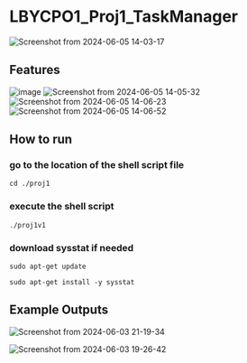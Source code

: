 # LBYCPO1_Proj1_TaskManager
![Screenshot from 2024-06-05 14-03-17](https://github.com/kenaniscoding/LBYCPO1_Proj1_TaskManager/assets/112913035/3d4c3086-2a94-4fc1-80d3-245b14675cfb)
## Features
![image](https://github.com/kenaniscoding/LBYCPO1_Proj1_TaskManager/assets/112913035/df3cad11-eef6-4826-9e36-9c48344a6871)
![Screenshot from 2024-06-05 14-05-32](https://github.com/kenaniscoding/LBYCPO1_Proj1_TaskManager/assets/112913035/49e0dc2c-2601-437b-9209-3c471dac86cb)
![Screenshot from 2024-06-05 14-06-23](https://github.com/kenaniscoding/LBYCPO1_Proj1_TaskManager/assets/112913035/2fd93b0e-2aad-485a-97c9-5227e6a3d477)
![Screenshot from 2024-06-05 14-06-52](https://github.com/kenaniscoding/LBYCPO1_Proj1_TaskManager/assets/112913035/8f6797d4-1aeb-481d-870c-d787b245671c)
## How to run
### go to the location of the shell script file
```
cd ./proj1
```
### execute the shell script
```
./proj1v1
```
### download sysstat if needed
```
sudo apt-get update
```
```
sudo apt-get install -y sysstat
```
## Example Outputs
![Screenshot from 2024-06-03 21-19-34](https://github.com/kenaniscoding/LBYCPO1_Proj1_TaskManager/assets/112913035/42034ff2-79f3-44fa-9bd4-d15b080d7806)

![Screenshot from 2024-06-03 19-26-42](https://github.com/kenaniscoding/LBYCPO1_Proj1_TaskManager/assets/112913035/e3ea099f-c789-4332-b6ea-d986ee469479)

